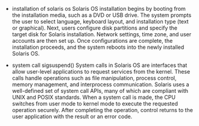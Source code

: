 * installation of solaris os
Solaris OS installation begins by booting from the installation media, such as a DVD or USB drive. The system prompts the user to select language, keyboard layout, and installation type (text or graphical). Next, users configure disk partitions and specify the target disk for Solaris installation. Network settings, time zone, and user accounts are then set up. Once configurations are complete, the installation proceeds, and the system reboots into the newly installed Solaris OS.







* system call sigsuspend()
  System calls in Solaris OS are interfaces that allow user-level applications to request services from the kernel. These calls handle operations such as file manipulation, process control, memory management, and interprocess communication. Solaris uses a well-defined set of system call APIs, many of which are compliant with UNIX and POSIX standards. When a system call is made, the CPU switches from user mode to kernel mode to execute the requested operation securely. After completing the operation, control returns to the user application with the result or an error code.
